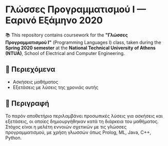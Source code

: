 # Γλώσσες Προγραμματισμού Ι — Εαρινό Εξάμηνο 2020

📚 This repository contains coursework for the **"Γλώσσες Προγραμματισμού Ι"** (Programming Languages I) class, taken during the **Spring 2020 semester** at the **National Technical University of Athens (NTUA)**, School of Electrical and Computer Engineering.

## 📁 Περιεχόμενα

- Ασκήσεις μαθήματος
- Εξετάσεις με λύσεις της χρονιάς αυτής

## 🧠 Περιγραφή

Το παρόν αποθετήριο περιλαμβάνει προσωπικές λύσεις για ασκήσεις και εξετάσεις, οι οποίες δημιουργήθηκαν κατά τη διάρκεια του μαθήματος. Στόχος είναι η μελέτη εννοιών σχετικών με τις γλώσσες προγραμματισμού, με χρήση γλωσσών όπως Prolog, ML, Java, C++, Python.
